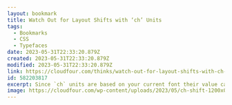 ```yaml
---
layout: bookmark
title: Watch Out for Layout Shifts with ‘ch’ Units
tags:
  - Bookmarks
  - CSS
  - Typefaces
date: 2023-05-31T22:33:20.879Z
created: 2023-05-31T22:33:20.879Z
modified: 2023-05-31T22:33:20.879Z
link: https://cloudfour.com/thinks/watch-out-for-layout-shifts-with-ch-units/
id: 582203817
excerpt: Since `ch` units are based on your current font their value can change when fonts are loaded and cause unexpected layout shifts.
image: https://cloudfour.com/wp-content/uploads/2023/05/ch-shift-1200x0-c-default.png
---
```

